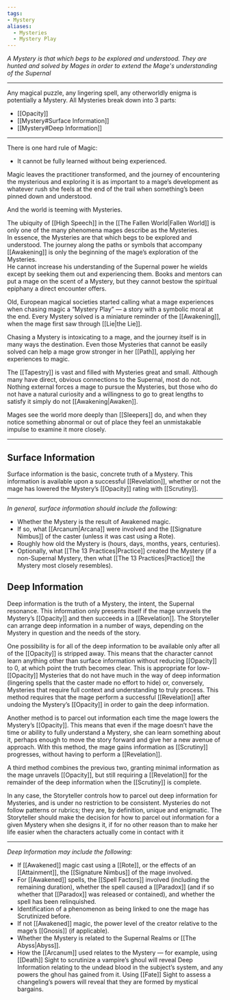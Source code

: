 ```yaml
---
tags:
- Mystery
aliases:
  - Mysteries
  - Mystery Play
---
```

_A Mystery is that which begs to be explored and understood. They are hunted and solved by Mages in order to extend the Mage's understanding of the Supernal_

---

Any magical puzzle, any lingering spell, any otherworldly enigma is potentially a Mystery. All Mysteries break down into 3 parts:

- [[Opacity]]
- [[Mystery#Surface Information]]
- [[Mystery#Deep Information]]

---

There is one hard rule of Magic:
- It cannot be fully learned without being experienced.

Magic leaves the practitioner transformed, and the journey of encountering the mysterious and exploring it is as important to a mage’s development as whatever rush she feels at the end of the trail when something’s been pinned down and understood.

And the world is teeming with Mysteries.

The ubiquity of [[High Speech]] in the [[The Fallen World|Fallen World]] is only one of the many phenomena mages describe as the Mysteries.\
In essence, the Mysteries are that which begs to be explored and understood. The journey along the paths or symbols that accompany [[Awakening]] is only the beginning of the mage’s exploration of the Mysteries.\
He cannot increase his understanding of the Supernal power he wields except by seeking them out and experiencing them. Books and mentors can put a mage on the scent of a Mystery, but they cannot bestow the spiritual epiphany a direct encounter offers.

Old, European magical societies started calling what a mage experiences when chasing magic a “Mystery Play” — a story with a symbolic moral at the end. Every Mystery solved is a miniature reminder of the [[Awakening]], when the mage first saw through [[Lie|the Lie]].

Chasing a Mystery is intoxicating to a mage, and the journey itself is in many ways the destination. Even those Mysteries that cannot be easily solved can help a mage grow stronger in her [[Path]], applying her experiences to magic.

The [[Tapestry]] is vast and filled with Mysteries great and small. Although many have direct, obvious connections to the Supernal, most do not.\
Nothing external forces a mage to pursue the Mysteries, but those who do not have a natural curiosity and a willingness to go to great lengths to satisfy it simply do not [[Awakening|Awaken]]. 

Mages see the world more deeply than [[Sleepers]] do, and when they notice something abnormal or out of place they feel an unmistakable impulse to examine it more closely.

---

## Surface Information

Surface information is the basic, concrete truth of a Mystery. This information is available upon a successful [[Revelation]], whether or not the mage has lowered the Mystery’s [[Opacity]] rating with [[Scrutiny]]. 

---

_In general, surface information should include the following:_
- Whether the Mystery is the result of Awakened magic.
- If so, what [[Arcanum|Arcana]] were involved and the [[Signature Nimbus]] of the caster (unless it was cast using a Rote).
- Roughly how old the Mystery is (hours, days, months, years, centuries).
- Optionally, what [[The 13 Practices|Practice]] created the Mystery (if a non-Supernal Mystery, then what [[The 13 Practices|Practice]] the Mystery most closely resembles).

## Deep Information

Deep information is the truth of a Mystery, the intent, the Supernal resonance. This information only presents itself if the mage unravels the Mystery’s [[Opacity]] and then succeeds in a [[Revelation]]. The Storyteller can arrange deep information in a number of ways, depending on the Mystery in question and the needs of the story.

One possibility is for all of the deep information to be available only after all of the [[Opacity]] is stripped away. This means that the character cannot learn anything other than surface information without reducing [[Opacity]] to 0, at which point the truth becomes clear. This is appropriate for low-[[Opacity]] Mysteries that do not have much in the way of deep information (lingering spells that the caster made no effort to hide) or, conversely, Mysteries that require full context and understanding to truly process. This method requires that the mage perform a successful [[Revelation]] after undoing the Mystery’s [[Opacity]] in order to gain the deep information.

Another method is to parcel out information each time the mage lowers the Mystery’s [[Opacity]]. This means that even if the mage doesn’t have the time or ability to fully understand a Mystery, she can learn something about it, perhaps enough to move the story forward and give her a new avenue of approach. With this method, the mage gains information as [[Scrutiny]] progresses, without having to perform a [[Revelation]].

A third method combines the previous two, granting minimal information as the mage unravels [[Opacity]], but still requiring a [[Revelation]] for the remainder of the deep information when the [[Scrutiny]] is complete.

In any case, the Storyteller controls how to parcel out deep information for Mysteries, and is under no restriction to be consistent. Mysteries do not follow patterns or rubrics; they are, by definition, unique and enigmatic. The Storyteller should make the decision for how to parcel out information for a given Mystery when she designs it, if for no other reason than to make her life easier when the characters actually come in contact with it

---

_Deep Information may include the following:_
- If [[Awakened]] magic cast using a [[Rote]], or the effects of an [[Attainment]], the [[Signature Nimbus]] of the mage involved.
- For [[Awakened]] spells, the [[Spell Factors]] involved (including the remaining duration), whether the spell caused a [[Paradox]] (and if so whether that [[Paradox]] was released or contained), and whether the spell has been relinquished.
- Identification of a phenomenon as being linked to one the mage has Scrutinized before.
- If not [[Awakened]] magic, the power level of the creator relative to the mage’s [[Gnosis]] (if applicable).
- Whether the Mystery is related to the Supernal Realms or [[The Abyss|Abyss]].
- How the [[Arcanum]] used relates to the Mystery — for example, using [[Death]] Sight to scrutinize a vampire’s ghoul will reveal Deep Information relating to the undead blood in the subject’s system, and any powers the ghoul has gained from it. Using [[Fate]] Sight to assess a changeling’s powers will reveal that they are formed by mystical bargains.